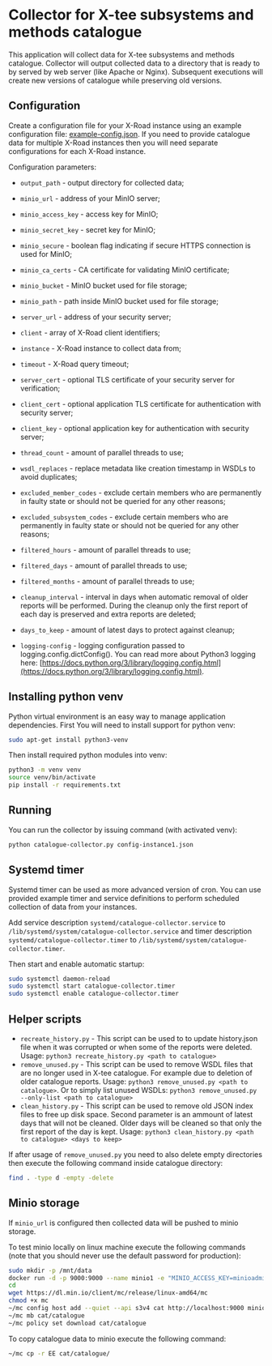 # Collector for X-tee subsystems and methods catalogue

This application will collect data for X-tee subsystems and methods catalogue. Collector will output collected data to a directory that is ready to by served by web server (like Apache or Nginx). Subsequent executions will create new versions of catalogue while preserving old versions.

## Configuration

Create a configuration file for your X-Road instance using an example configuration file: [example-config.json](example-config.json). If you need to provide catalogue data for multiple X-Road instances then you will need separate configurations for each X-Road instance.

Configuration parameters:
* `output_path` - output directory for collected data;
* `minio_url` - address of your MinIO server;
* `minio_access_key` - access key for MinIO;
* `minio_secret_key` - secret key for MinIO;
* `minio_secure` - boolean flag indicating if secure HTTPS connection is used for MinIO;
* `minio_ca_certs` - CA certificate for validating MinIO certificate;
* `minio_bucket` - MinIO bucket used for file storage;
* `minio_path` - path inside MinIO bucket used for file storage;
* `server_url` - address of your security server;
* `client` - array of X-Road client identifiers;
* `instance` - X-Road instance to collect data from;
* `timeout` - X-Road query timeout;
* `server_cert` - optional TLS certificate of your security server for verification;
* `client_cert` - optional application TLS certificate for authentication with security server;
* `client_key` - optional application key for authentication with security server;
* `thread_count` - amount of parallel threads to use;
* `wsdl_replaces` - replace metadata like creation timestamp in WSDLs to avoid duplicates;
* `excluded_member_codes` - exclude certain members who are permanently in faulty state or should not be queried for any other reasons;
* `excluded_subsystem_codes` - exclude certain members who are permanently in faulty state or should not be queried for any other reasons;
* `filtered_hours` - amount of parallel threads to use;
* `filtered_days` - amount of parallel threads to use;
* `filtered_months` - amount of parallel threads to use;
* `cleanup_interval` - interval in days when automatic removal of older reports will be performed. During the cleanup only the first report of each day is preserved and extra reports are deleted;
* `days_to_keep` - amount of latest days to protect against cleanup;


* `logging-config` - logging configuration passed to logging.config.dictConfig(). You can read more about Python3 logging here: [https://docs.python.org/3/library/logging.config.html](https://docs.python.org/3/library/logging.config.html).

## Installing python venv

Python virtual environment is an easy way to manage application dependencies. First You will need to install support for python venv:
```bash
sudo apt-get install python3-venv
```

Then install required python modules into venv:
```bash
python3 -m venv venv
source venv/bin/activate
pip install -r requirements.txt
```

## Running

You can run the collector by issuing command (with activated venv):
```bash
python catalogue-collector.py config-instance1.json
```

## Systemd timer

Systemd timer can be used as more advanced version of cron. You can use provided example timer and service definitions to perform scheduled collection of data from your instances.

Add service description `systemd/catalogue-collector.service` to `/lib/systemd/system/catalogue-collector.service` and timer description `systemd/catalogue-collector.timer` to `/lib/systemd/system/catalogue-collector.timer`.

Then start and enable automatic startup:
```bash
sudo systemctl daemon-reload
sudo systemctl start catalogue-collector.timer
sudo systemctl enable catalogue-collector.timer
```

## Helper scripts

* `recreate_history.py` - This script can be used to to update history.json file when it was corrupted or when some of the reports were deleted. Usage: `python3 recreate_history.py <path to catalogue>`
* `remove_unused.py` - This script can be used to remove WSDL files that are no longer used in X-tee catalogue. For example due to deletion of older catalogue reports. Usage: `python3 remove_unused.py <path to catalogue>`. Or to simply list unused WSDLs: `python3 remove_unused.py --only-list <path to catalogue>`
* `clean_history.py` - This script can be used to remove old JSON index files to free up disk space. Second parameter is an ammount of latest days that will not be cleaned. Older days will be cleaned so that only the first report of the day is kept. Usage: `python3 clean_history.py <path to catalogue> <days to keep>`

If after usage of `remove_unused.py` you need to also delete empty directories then execute the following command inside catalogue directory:
```bash
find . -type d -empty -delete
```

## Minio storage

If `minio_url` is configured then collected data will be pushed to minio storage.

To test minio locally on linux machine execute the following commands (note that you should never use the default password for production):
```bash
sudo mkdir -p /mnt/data
docker run -d -p 9000:9000 --name minio1 -e "MINIO_ACCESS_KEY=minioadmin" -e "MINIO_SECRET_KEY=minioadmin" -v /mnt/data:/data minio/minio server /data
cd
wget https://dl.min.io/client/mc/release/linux-amd64/mc
chmod +x mc
~/mc config host add --quiet --api s3v4 cat http://localhost:9000 minioadmin minioadmin
~/mc mb cat/catalogue
~/mc policy set download cat/catalogue
```

To copy catalogue data to minio execute the following command:
```bash
~/mc cp -r EE cat/catalogue/
```
